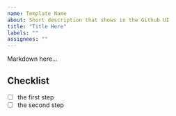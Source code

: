 ```yaml
---
name: Template Name
about: Short description that shows in the Github UI
title: "Title Here"
labels: ""
assignees: ""
---
```


Markdown here...

## Checklist

- [ ] the first step
- [ ] the second step
